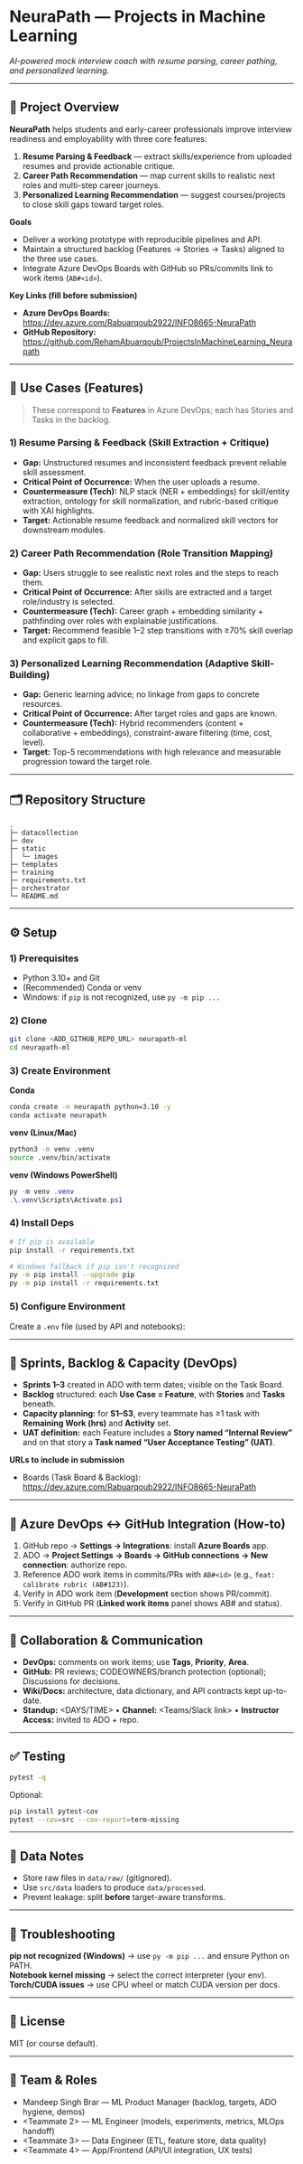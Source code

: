 # NeuraPath — Projects in Machine Learning
_AI-powered mock interview coach with resume parsing, career pathing, and personalized learning._

---

## 🔎 Project Overview
**NeuraPath** helps students and early-career professionals improve interview readiness and employability with three core features:
1) **Resume Parsing & Feedback** — extract skills/experience from uploaded resumes and provide actionable critique.  
2) **Career Path Recommendation** — map current skills to realistic next roles and multi-step career journeys.  
3) **Personalized Learning Recommendation** — suggest courses/projects to close skill gaps toward target roles.

**Goals**
- Deliver a working prototype with reproducible pipelines and API.
- Maintain a structured backlog (Features → Stories → Tasks) aligned to the three use cases.
- Integrate Azure DevOps Boards with GitHub so PRs/commits link to work items (`AB#<id>`).

**Key Links (fill before submission)**
- **Azure DevOps Boards:** https://dev.azure.com/Rabuarqoub2922/INFO8665-NeuraPath 
- **GitHub Repository:** https://github.com/RehamAbuarqoub/ProjectsInMachineLearning_Neurapath  

---

## 🧩 Use Cases (Features)
> These correspond to **Features** in Azure DevOps; each has Stories and Tasks in the backlog.

### 1) Resume Parsing & Feedback (Skill Extraction + Critique)
- **Gap:** Unstructured resumes and inconsistent feedback prevent reliable skill assessment.  
- **Critical Point of Occurrence:** When the user uploads a resume.  
- **Countermeasure (Tech):** NLP stack (NER + embeddings) for skill/entity extraction, ontology for skill normalization, and rubric-based critique with XAI highlights.  
- **Target:** Actionable resume feedback and normalized skill vectors for downstream modules.

### 2) Career Path Recommendation (Role Transition Mapping)
- **Gap:** Users struggle to see realistic next roles and the steps to reach them.  
- **Critical Point of Occurrence:** After skills are extracted and a target role/industry is selected.  
- **Countermeasure (Tech):** Career graph + embedding similarity + pathfinding over roles with explainable justifications.  
- **Target:** Recommend feasible 1–2 step transitions with ≥70% skill overlap and explicit gaps to fill.

### 3) Personalized Learning Recommendation (Adaptive Skill-Building)
- **Gap:** Generic learning advice; no linkage from gaps to concrete resources.  
- **Critical Point of Occurrence:** After target roles and gaps are known.  
- **Countermeasure (Tech):** Hybrid recommenders (content + collaborative + embeddings), constraint-aware filtering (time, cost, level).  
- **Target:** Top-5 recommendations with high relevance and measurable progression toward the target role.

---

## 🗂️ Repository Structure
```
.
├─ datacollection
├─ dev
├─ static
│  └─ images
├─ templates
├─ training             
├─ requirements.txt
├─ orchestrator
└─ README.md
```

---

## ⚙️ Setup

### 1) Prerequisites
- Python 3.10+ and Git
- (Recommended) Conda or venv
- Windows: if `pip` is not recognized, use `py -m pip ...`

### 2) Clone
```bash
git clone <ADD_GITHUB_REPO_URL> neurapath-ml
cd neurapath-ml
```

### 3) Create Environment
**Conda**
```bash
conda create -n neurapath python=3.10 -y
conda activate neurapath
```
**venv (Linux/Mac)**
```bash
python3 -m venv .venv
source .venv/bin/activate
```
**venv (Windows PowerShell)**
```powershell
py -m venv .venv
.\.venv\Scripts\Activate.ps1
```

### 4) Install Deps
```bash
# If pip is available
pip install -r requirements.txt

# Windows fallback if pip isn't recognized
py -m pip install --upgrade pip
py -m pip install -r requirements.txt
```

### 5) Configure Environment
Create a `.env` file (used by API and notebooks):

---

## 📅 Sprints, Backlog & Capacity (DevOps)
- **Sprints 1–3** created in ADO with term dates; visible on the Task Board.
- **Backlog** structured: each **Use Case = Feature**, with **Stories** and **Tasks** beneath.
- **Capacity planning:** for **S1–S3**, every teammate has ≥1 task with **Remaining Work (hrs)** and **Activity** set.
- **UAT definition:** each Feature includes a **Story named “Internal Review”** and on that story a **Task named “User Acceptance Testing” (UAT)**.

**URLs to include in submission**
- Boards (Task Board & Backlog): https://dev.azure.com/Rabuarqoub2922/INFO8665-NeuraPath 

---

## 🔗 Azure DevOps ↔ GitHub Integration (How-to)
1. GitHub repo → **Settings → Integrations**: install **Azure Boards** app.  
2. ADO → **Project Settings → Boards → GitHub connections → New connection**: authorize repo.  
3. Reference ADO work items in commits/PRs with `AB#<id>` (e.g., `feat: calibrate rubric (AB#123)`).  
4. Verify in ADO work item (**Development** section shows PR/commit).  
5. Verify in GitHub PR (**Linked work items** panel shows AB# and status).

---

## 🤝 Collaboration & Communication
- **DevOps:** comments on work items; use **Tags**, **Priority**, **Area**.  
- **GitHub:** PR reviews; CODEOWNERS/branch protection (optional); Discussions for decisions.  
- **Wiki/Docs:** architecture, data dictionary, and API contracts kept up-to-date.  
- **Standup:** <DAYS/TIME> • **Channel:** <Teams/Slack link> • **Instructor Access:** invited to ADO + repo.

---

## ✅ Testing
```bash
pytest -q
```
Optional:
```bash
pip install pytest-cov
pytest --cov=src --cov-report=term-missing
```

---

## 🧪 Data Notes
- Store raw files in `data/raw/` (gitignored).  
- Use `src/data` loaders to produce `data/processed`.  
- Prevent leakage: split **before** target-aware transforms.

---

## 🧰 Troubleshooting
**pip not recognized (Windows)** → use `py -m pip ...` and ensure Python on PATH.  
**Notebook kernel missing** → select the correct interpreter (your env).  
**Torch/CUDA issues** → use CPU wheel or match CUDA version per docs.

---

## 📝 License
MIT (or course default).

---

## 👥 Team & Roles
- Mandeep Singh Brar — ML Product Manager (backlog, targets, ADO hygiene, demos)  
- <Teammate 2> — ML Engineer (models, experiments, metrics, MLOps handoff)  
- <Teammate 3> — Data Engineer (ETL, feature store, data quality)  
- <Teammate 4> — App/Frontend (API/UI integration, UX tests)
